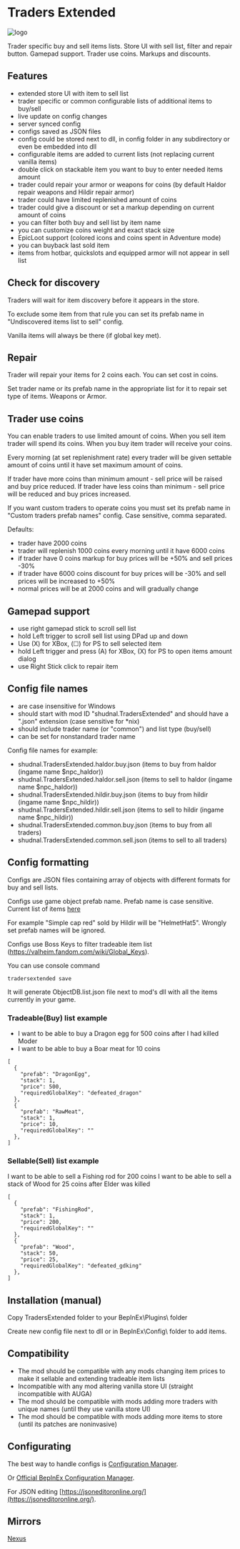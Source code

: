 # Traders Extended
![logo](https://staticdelivery.nexusmods.com/mods/3667/images/headers/2509_1710675587.jpg)

Trader specific buy and sell items lists. Store UI with sell list, filter and repair button. Gamepad support. Trader use coins. Markups and discounts.

## Features
* extended store UI with item to sell list
* trader specific or common configurable lists of additional items to buy/sell
* live update on config changes
* server synced config
* configs saved as JSON files 
* config could be stored next to dll, in config folder in any subdirectory or even be embedded into dll
* configurable items are added to current lists (not replacing current vanilla items)
* double click on stackable item you want to buy to enter needed items amount
* trader could repair your armor or weapons for coins (by default Haldor repair weapons and Hildir repair armor)
* trader could have limited replenished amount of coins
* trader could give a discount or set a markup depending on current amount of coins
* you can filter both buy and sell list by item name
* you can customize coins weight and exact stack size
* EpicLoot support (colored icons and coins spent in Adventure mode)
* you can buyback last sold item
* items from hotbar, quickslots and equipped armor will not appear in sell list

## Check for discovery

Traders will wait for item discovery before it appears in the store.

To exclude some item from that rule you can set its prefab name in "Undiscovered items list to sell" config.

Vanilla items will always be there (if global key met).

## Repair

Trader will repair your items for 2 coins each. You can set cost in coins.

Set trader name or its prefab name in the appropriate list for it to repair set type of items. Weapons or Armor.

## Trader use coins

You can enable traders to use limited amount of coins. When you sell item trader will spend its coins. When you buy item trader will receive your coins.

Every morning (at set replenishment rate) every trader will be given settable amount of coins until it have set maximum amount of coins.

If trader have more coins than minimum amount - sell price will be raised and buy price reduced. If trader have less coins than minimum - sell price will be reduced and buy prices increased.

If you want custom traders to operate coins you must set its prefab name in "Custom traders prefab names" config. Case sensitive, comma separated.

Defaults:
* trader have 2000 coins
* trader will replenish 1000 coins every morning until it have 6000 coins
* if trader have 0 coins markup for buy prices will be +50% and sell prices -30%
* if trader have 6000 coins discount for buy prices will be -30% and sell prices will be increased to +50%
* normal prices will be at 2000 coins and will gradually change

## Gamepad support
* use right gamepad stick to scroll sell list
* hold Left trigger to scroll sell list using DPad up and down
* Use (X) for XBox, (☐) for PS to sell selected item
* hold Left trigger and press (A) for XBox, (X) for PS to open items amount dialog
* use Right Stick click to repair item

## Config file names
* are case insensitive for Windows
* should start with mod ID "shudnal.TradersExtended" and should have a ".json" extension (case sensitive for \*nix)
* should include trader name (or "common") and list type (buy/sell)
* can be set for nonstandard trader name

Config file names for example:
* shudnal.TradersExtended.haldor.buy.json (items to buy from haldor (ingame name $npc_haldor))
* shudnal.TradersExtended.haldor.sell.json (items to sell to haldor (ingame name $npc_haldor))
* shudnal.TradersExtended.hildir.buy.json (items to buy from hildir (ingame name $npc_hildir))
* shudnal.TradersExtended.hildir.sell.json (items to sell to hildir (ingame name $npc_hildir))
* shudnal.TradersExtended.common.buy.json (items to buy from all traders)
* shudnal.TradersExtended.common.sell.json (items to sell to all traders)

## Config formatting

Configs are JSON files containing array of objects with different formats for buy and sell lists.

Configs use game object prefab name. Prefab name is case sensitive. Current list of items [here](https://valheim-modding.github.io/Jotunn/data/objects/item-list.html)

For example "Simple cap red" sold by Hildir will be "HelmetHat5". Wrongly set prefab names will be ignored.

Configs use Boss Keys to filter tradeable item list (https://valheim.fandom.com/wiki/Global_Keys).

You can use console command 

```tradersextended save```

It will generate ObjectDB.list.json file next to mod's dll with all the items currently in your game.

### Tradeable(Buy) list example
* I want to be able to buy a Dragon egg for 500 coins after I had killed Moder
* I want to be able to buy a Boar meat for 10 coins
```
[
  {
    "prefab": "DragonEgg", 
    "stack": 1,
    "price": 500,
    "requiredGlobalKey": "defeated_dragon"
  },
  {
    "prefab": "RawMeat", 
    "stack": 1,
    "price": 10,
    "requiredGlobalKey": ""
  },  
]
```

### Sellable(Sell) list example
I want to be able to sell a Fishing rod for 200 coins
I want to be able to sell a stack of Wood for 25 coins after Elder was killed
```
[
  {
    "prefab": "FishingRod", 
    "stack": 1,
    "price": 200,
    "requiredGlobalKey": ""
  },
  {
    "prefab": "Wood", 
    "stack": 50,
    "price": 25,
    "requiredGlobalKey": "defeated_gdking"
  },
]
```

## Installation (manual)
Copy TradersExtended folder to your BepInEx\Plugins\ folder

Create new config file next to dll or in BepInEx\Config\ folder to add items.

## Compatibility
* The mod should be compatible with any mods changing item prices to make it sellable and extending tradeable item lists
* Incompatible with any mod altering vanilla store UI (straight incompatible with AUGA)
* The mod should be compatible with mods adding more traders with unique names (until they use vanilla store UI)
* The mod should be compatible with mods adding more items to store (until its patches are noninvasive)

## Configurating
The best way to handle configs is [Configuration Manager](https://thunderstore.io/c/valheim/p/shudnal/ConfigurationManager/).

Or [Official BepInEx Configuration Manager](https://valheim.thunderstore.io/package/Azumatt/Official_BepInEx_ConfigurationManager/).

For JSON editing [https://jsoneditoronline.org/](https://jsoneditoronline.org/).

## Mirrors
[Nexus](https://www.nexusmods.com/valheim/mods/2509)